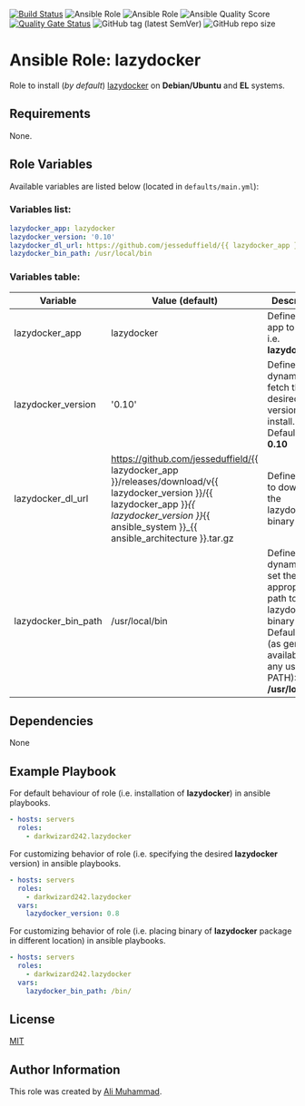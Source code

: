 [![Build Status](https://travis-ci.com/darkwizard242/ansible-role-lazydocker.svg?branch=master)](https://travis-ci.com/darkwizard242/ansible-role-lazydocker) ![Ansible Role](https://img.shields.io/ansible/role/49118?color=dark%20green%20) ![Ansible Role](https://img.shields.io/ansible/role/d/49118?label=role%20downloads) ![Ansible Quality Score](https://img.shields.io/ansible/quality/49118?label=ansible%20quality%20score) [![Quality Gate Status](https://sonarcloud.io/api/project_badges/measure?project=ansible-role-lazydocker&metric=alert_status)](https://sonarcloud.io/dashboard?id=ansible-role-lazydocker) ![GitHub tag (latest SemVer)](https://img.shields.io/github/tag/darkwizard242/ansible-role-lazydocker?label=release) ![GitHub repo size](https://img.shields.io/github/repo-size/darkwizard242/ansible-role-lazydocker?color=orange&style=flat-square)

# Ansible Role: lazydocker

Role to install (_by default_) [lazydocker](https://github.com/jesseduffield/lazydocker) on **Debian/Ubuntu** and **EL** systems.

## Requirements

None.

## Role Variables

Available variables are listed below (located in `defaults/main.yml`):

### Variables list:

```yaml
lazydocker_app: lazydocker
lazydocker_version: '0.10'
lazydocker_dl_url: https://github.com/jesseduffield/{{ lazydocker_app }}/releases/download/v{{ lazydocker_version }}/{{ lazydocker_app }}_{{ lazydocker_version }}_{{ ansible_system }}_{{ ansible_architecture }}.tar.gz
lazydocker_bin_path: /usr/local/bin
```

### Variables table:

Variable            | Value (default)                                                                                                                                                                                          | Description
------------------- | -------------------------------------------------------------------------------------------------------------------------------------------------------------------------------------------------------- | ------------------------------------------------------------------------------------------------------------------------------------------------------------
lazydocker_app      | lazydocker                                                                                                                                                                                               | Defines the app to install i.e. **lazydocker**
lazydocker_version  | '0.10'                                                                                                                                                                                                   | Defined to dynamically fetch the desired version to install. Defaults to: **0.10**
lazydocker_dl_url   | <https://github.com/jesseduffield/{{> lazydocker_app }}/releases/download/v{{ lazydocker_version }}/{{ lazydocker_app }}_{{ lazydocker_version }}_{{ ansible_system }}_{{ ansible_architecture }}.tar.gz | Defines URL to download the lazydocker binary from.
lazydocker_bin_path | /usr/local/bin                                                                                                                                                                                           | Defined to dynamically set the appropriate path to store lazydocker binary into. Defaults to (as generally available on any user's PATH): **/usr/local/bin**

## Dependencies

None

## Example Playbook

For default behaviour of role (i.e. installation of **lazydocker**) in ansible playbooks.

```yaml
- hosts: servers
  roles:
    - darkwizard242.lazydocker
```

For customizing behavior of role (i.e. specifying the desired **lazydocker** version) in ansible playbooks.

```yaml
- hosts: servers
  roles:
    - darkwizard242.lazydocker
  vars:
    lazydocker_version: 0.8
```

For customizing behavior of role (i.e. placing binary of **lazydocker** package in different location) in ansible playbooks.

```yaml
- hosts: servers
  roles:
    - darkwizard242.lazydocker
  vars:
    lazydocker_bin_path: /bin/
```

## License

[MIT](https://github.com/darkwizard242/ansible-role-lazydocker/blob/master/LICENSE)

## Author Information

This role was created by [Ali Muhammad](https://www.linkedin.com/in/ali-muhammad-759791130/).
